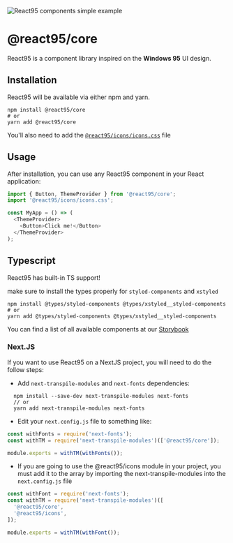 ![React95 components simple example](https://raw.githubusercontent.com/React95/React95/master/assets/components.png)

# @react95/core

React95 is a component library inspired on the **Windows 95** UI design.

## Installation

React95 will be available via either npm and yarn.

```shell
npm install @react95/core
# or
yarn add @react95/core
```

You'll also need to add the [`@react95/icons/icons.css`](../icons) file

## Usage

After installation, you can use any React95 component in your React application:

```js
import { Button, ThemeProvider } from '@react95/core';
import '@react95/icons/icons.css';

const MyApp = () => (
  <ThemeProvider>
    <Button>Click me!</Button>
  </ThemeProvider>
);
```

## Typescript

React95 has built-in TS support!

make sure to install the types properly for `styled-components` and `xstyled`

```shell
npm install @types/styled-components @types/xstyled__styled-components
# or
yarn add @types/styled-components @types/xstyled__styled-components
```

You can find a list of all available components at our [Storybook](https://react95.github.io/React95/)

### Next.JS

If you want to use React95 on a NextJS project, you will need to do the follow
steps:

- Add `next-transpile-modules` and `next-fonts` dependencies:

```
  npm install --save-dev next-transpile-modules next-fonts
  // or
  yarn add next-transpile-modules next-fonts
```

- Edit your `next.config.js` file to something like:

```javascript
const withFonts = require('next-fonts');
const withTM = require('next-transpile-modules')(['@react95/core']);

module.exports = withTM(withFonts());
```

- If you are going to use the @react95/icons module in your project, you must add it to the array by importing the next-transpile-modules into the `next.config.js` file

```javascript
const withFont = require('next-fonts');
const withTM = require('next-transpile-modules')([
  '@react95/core',
  '@react95/icons',
]);

module.exports = withTM(withFont());
```
